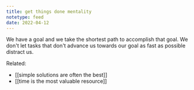 ```yaml
---
title: get things done mentality
notetype: feed
date: 2022-04-12
---
```

We have a goal and we take the shortest path to accomplish that goal. We don't let tasks that don't advance us towards our goal as fast as possible distract us.

Related: 
- [[simple solutions are often the best]]
- [[time is the most valuable resource]]